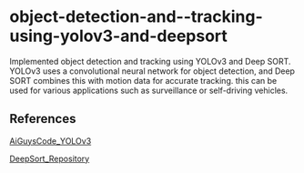 # object-detection-and--tracking-using-yolov3-and-deepsort
Implemented object detection and tracking using YOLOv3 and Deep SORT. YOLOv3 uses a convolutional neural network for object detection, and Deep SORT combines this with motion data for accurate tracking. this can be used for various applications such as surveillance or self-driving vehicles.
## References
[AiGuysCode_YOLOv3](https://github.com/theAIGuysCode/yolov3_deepsort "AiGuysCode")

[DeepSort_Repository](https://github.com/nwojke/deep_sort "DeepSort")


